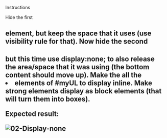 Instructions

Hide the first <h2> element, but keep the space that it uses (use visibility rule for that).
Now hide the second <h2> but this time use display:none; to also release the area/space that it was using (the bottom content should move up).
Make the all the <li> elements of #myUL to display inline.
Make strong elements display as block elements (that will turn them into boxes).

Expected result:

![02-Display-none](./learn/assets/ccOZ42Q.png)